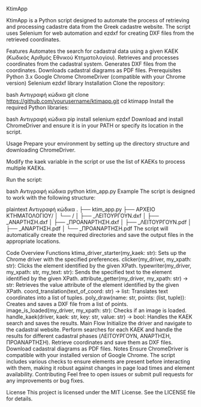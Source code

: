 KtimApp

KtimApp is a Python script designed to automate the process of retrieving and processing cadastre data from the Greek cadastre website. The script uses Selenium for web automation and ezdxf for creating DXF files from the retrieved coordinates.

Features
Automates the search for cadastral data using a given KAEK (Κωδικός Αριθμός Εθνικού Κτηματολογίου).
Retrieves and processes coordinates from the cadastral system.
Generates DXF files from the coordinates.
Downloads cadastral diagrams as PDF files.
Prerequisites
Python 3.x
Google Chrome
ChromeDriver (compatible with your Chrome version)
Selenium
ezdxf library
Installation
Clone the repository:

bash
Αντιγραφή κώδικα
git clone https://github.com/yourusername/ktimapp.git
cd ktimapp
Install the required Python libraries:

bash
Αντιγραφή κώδικα
pip install selenium ezdxf
Download and install ChromeDriver and ensure it is in your PATH or specify its location in the script.

Usage
Prepare your environment by setting up the directory structure and downloading ChromeDriver.

Modify the kaek variable in the script or use the list of KAEKs to process multiple KAEKs.

Run the script:

bash
Αντιγραφή κώδικα
python ktim_app.py
Example
The script is designed to work with the following structure:

plaintext
Αντιγραφή κώδικα
.
├── ktim_app.py
├── ΑΡΧΕΙΟ ΚΤΗΜΑΤΟΛΟΓΙΟΥ/
│   └── <KAEK>/
│       ├── <KAEK>_ΛΕΙΤΟΥΡΓΟΥΝ.dxf
│       ├── <KAEK>_ΑΝΑΡΤΗΣΗ.dxf
│       ├── <KAEK>_ΠΡΟΑΝΑΡΤΗΣΗ.dxf
│       ├── <KAEK>_ΛΕΙΤΟΥΡΓΟΥΝ.pdf
│       ├── <KAEK>_ΑΝΑΡΤΗΣΗ.pdf
│       └── <KAEK>_ΠΡΟΑΝΑΡΤΗΣΗ.pdf
The script will automatically create the required directories and save the output files in the appropriate locations.

Code Overview
Functions
ktima_driver_starter(my_kaek: str): Sets up the Chrome driver with the specified preferences.
clicker(my_driver, my_xpath: str): Clicks the element identified by the given XPath.
typewriter(my_driver, my_xpath: str, my_text: str): Sends the specified text to the element identified by the given XPath.
attribute_getter(my_driver, my_xpath: str) -> str: Retrieves the value attribute of the element identified by the given XPath.
coord_translation(text_of_coord: str) -> list: Translates text coordinates into a list of tuples.
poly_draw(name: str, points: (list, tuple)): Creates and saves a DXF file from a list of points.
image_is_loaded(my_driver, my_xpath: str): Checks if an image is loaded.
handle_kaek(driver, kaek: str, key: str, value: str) -> bool: Handles the KAEK search and saves the results.
Main Flow
Initialize the driver and navigate to the cadastral website.
Perform searches for each KAEK and handle the results for different cadastral phases (ΛΕΙΤΟΥΡΓΟΥΝ, ΑΝΑΡΤΗΣΗ, ΠΡΟΑΝΑΡΤΗΣΗ).
Retrieve coordinates and save them as DXF files.
Download cadastral diagrams as PDF files.
Notes
Ensure ChromeDriver is compatible with your installed version of Google Chrome.
The script includes various checks to ensure elements are present before interacting with them, making it robust against changes in page load times and element availability.
Contributing
Feel free to open issues or submit pull requests for any improvements or bug fixes.

License
This project is licensed under the MIT License. See the LICENSE file for details.

